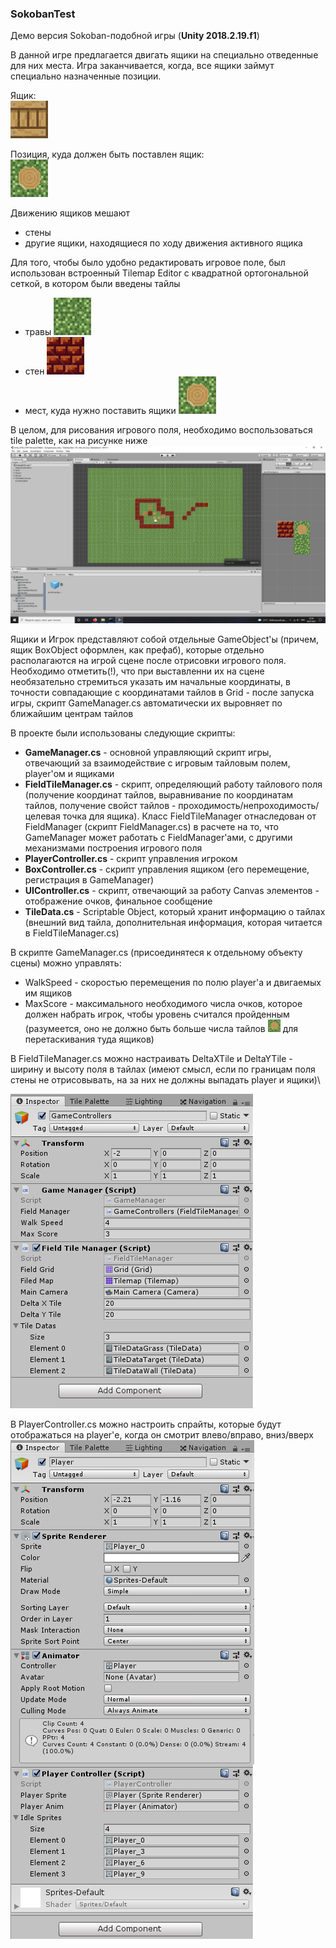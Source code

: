 ### SokobanTest

Демо версия Sokoban-подобной игры (**Unity 2018.2.19.f1**)

В данной игре предлагается двигать ящики на специально отведенные для них места. Игра заканчивается, когда, все ящики займут специально назначенные позиции.

Ящик:\
<img src="/_forReadMeFiles/Box.png" width="60" height="60">

Позиция, куда должен быть поставлен ящик:\
<img src="/_forReadMeFiles/GrassTarget.png" width="60" height="60">

Движению ящиков мешают
- стены
- другие ящики, находящиеся по ходу движения активного ящика

Для того, чтобы было удобно редактировать игровое поле, был использован встроенный Tilemap Editor с квадратной ортогональной сеткой, 
в котором были введены тайлы
- травы <img src="/_forReadMeFiles/Grass.png" width="60" height="60">
- стен <img src="/_forReadMeFiles/Wall.png" width="60" height="60">
- мест, куда нужно поставить ящики <img src="/_forReadMeFiles/GrassTarget.png" width="60" height="60">

В целом, для рисования игрового поля, необходимо воспользоваться tile palette, как на рисунке ниже
<img src="/_forReadMeFiles/FieldEditor.png">

Ящики и Игрок представляют собой отдельные GameObject'ы (причем, ящик BoxObject оформлен, как префаб), которые отдельно располагаются на игрой сцене после отрисовки игрового поля. Необходимо отметить(!), что при выставленни их на сцене необязательно стремиться указать им начальные координаты, в точности совпадающие с координатами тайлов в Grid - после запуска игры, скрипт GameManager.cs автоматически их выровняет по ближайшим центрам тайлов

В проекте были использованы следующие скрипты:
- **GameManager.cs** - основной управляющий скрипт игры, отвечающий за взаимодействие с игровым тайловым полем, player'ом и ящиками
- **FieldTileManager.cs** - скрипт, определяющий работу тайлового поля (получение координат тайлов, выравнивание по координатам тайлов, получение свойст тайлов - проходимость/непроходимость/целевая точка для ящика). Класс FieldTileManager отнаследован от FieldManager (скрипт FieldManager.cs) в расчете на то, что GameManager может работать с FieldManager'ами, с другими механизмами построения игрового поля
- **PlayerController.cs** - скрипт управления игроком
- **BoxController.cs** - скрипт управления ящиком (его перемещение, регистрация в GameManager)
- **UIController.cs** - скрипт, отвечающий за работу Canvas элементов - отображение очков, финальное сообщение
- **TileData.cs** - Scriptable Object, который хранит информацию о тайлах (внешний вид тайла, дополнительная информация, которая читается в FieldTileManager.cs)

В скрипте GameManager.cs (присоединятеся к отдельному объекту сцены) можно управлять:
- WalkSpeed - скоростью перемещения по полю player'а и двигаемых им ящиков
- MaxScore - максимального необходимого числа очков, которое должен набрать игрок, чтобы уровень считался пройденным (разумеется, оно не должно быть больше числа тайлов <img src="/_forReadMeFiles/GrassTarget.png" width="20" height="20"> для перетаскивания туда ящиков)

В FieldTileManager.cs можно настраивать DeltaXTile и DeltaYTile - ширину и высоту поля в тайлах (имеют смысл, если по границам поля стены не отрисовывать, на за них не должны выпадать player и ящики)\

<img src="/_forReadMeFiles/GameControllers.png">

В PlayerController.cs можно настроить спрайты, которые будут отображаться на player'е, когда он смотрит влево/вправо, вниз/вверх\
<img src="/_forReadMeFiles/PlayerController.png">
